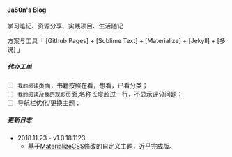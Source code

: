 #### Ja50n's Blog

学习笔记、资源分享、实践项目、生活随记

方案与工具「 [Github Pages] + [Sublime Text] + [Materialize] + [Jekyll] + [多说] 」



##### 代办工单

- [ ] `我的阅读`页面，书籍按照在看，想看，已看分类；
- [ ] `我的阅读`及`我的观影`页面,名称长度超过一行，不显示评分问题；
- [ ] 导航栏优化/更换主题；

##### 更新日志

- 2018.11.23 - v1.0.18.1123
    - 基于[MaterializeCSS](http://materializecss.com/)修改的自定义主题，近乎完成版。


<!-- * 2016/06/19 - v1.1
    - gitcafe与coding合并，所有项目迁移到coding，重新配置pages服务，目前尚有bug
* 2015/08/28 - v1.02
    - 新增`/PYBHelp/`子目录
* 2015/08/05 - v1.01
    - 优化`about`页内容居中显示
    - 新版本号规则
* 2015/08/03 - v1.00-0803
    - 改`Github`图标为`Weibo`
    - 去除`view on github`链接
    - `GitCafe`和`Github`同步提交
    - 优化`banner`样式
* 2015/07/30 - v0.61-0730
    - 新增博客「CogHistogramTool」
* 2015/07/27 - v0.61-0727
    - 新增博客「星のうつわ」
* 2015/07/26 - v0.60-0726
    - 新增博客「jQuery参考手册及学习笔记」
    - 文章图片增加`hover`效果
* 2015/07/22 - v0.59-0717
    - 完善404页面
* 2015/07/21 - v0.58-0717
    - 新增自定义404页面（未完善）
    - 新增`sitemap.xml`（未完善）
* 2015/07/15 - v0.57-0717
    - 新增博客「717」
    - 修改banner文字颜色
    - 文章图片替换为外链
    - 更新部分文章及样式
    - 更新主页标题
* 2015/07/15 - v0.57-0709
    - banner优化背景图片/文字颜色
    - 更新「Workflow - 长期更新...」
* 2015/07/12 - v0.56-0709
    - banner图片源替换至GitCafe
* 2015/07/09 - v0.55-0709
    - 新增博客「纯粹」
* 2015/07/08 - v0.55-0707
    - 优化首页文章列表
    - 优化标签云样式
* 2015/07/07 - v0.54-0707
    - 新增博客「Workflow - 长期更新...」
    - 新增博客「Ubuntu中Sublime Text 3中文输入解决方法」
    - 优化文章页面ul/ol样式
* 2015/06/25 - v0.53-0620
    - 增加右下角固定导航按钮
* 2015/06/22 - v0.52-0620
    - 文章页添加分享功能
    - 修改`postinfo`样式
* 2015/06/20 - v0.51-0620
    - 新增博客「我为什么对你的孩子大声」
* 2015/06/20 - v0.50-0615
    - 首页添加分页功能
    - 更新若干文章
    - 修复部分`bug`
* 2015/06/18 - v0.48-0615
    - 移动端侧边栏添加子菜单
    - 去除多余自定义及`Jekyll`默认`CSS`，使用`Materialize`框架样式，优化`Material Design`效果，进行中...
    - 更新部分文章内容
    - 优化部分`UI`
* 2015/06/16 - v0.47-0615
    - 更新博客「博客建站过程及思考」
* 2015/06/15 - v0.46-0615
    - 新增博客「博客建站过程及思考」
* 2015/06/13 - v0.46-0611
    - `push from ubuntu`
* 2015/06/13 - v0.46-0611
    - 优化样式
* 2015/06/12 - v0.45-0611
    - 优化分类页面
    - 添加标签页面
    - 添加标签云
    - 导航栏修改
    - 优化移动端首页日志概览显示
* 2015/06/11 - v0.44-0611
    - 添加自定义域名 [ulink-el.com](http://ulink-el.com/)
    - 新增博客「GithubPages绑定godaddy注册的域名」
    - `update UI`
* 2015/06/04 - v0.43-0601
    - 优化博客列表样式
    - 优化首页样式
* 2015/06/03 - v0.42-0601
    - 优化首页`post-list`移动端显示
    - 优化代码高亮`CSS`样式
* 2015/06/01 - v0.41-0601
    - 新增博客「慢慢来,还是勇敢冲」
    - 修复子页面移动端导航交互`bug`
* 2015/05/31 - v0.41-0531
    - 从[gitcafe]迁移到[github]
    - 从HTML迁移到[Jekyll]
    - 弃用[SyntaxHighlighter],改用`Pygments`代码高亮方案
    - 使用新的版本规则
* 2015/05/27 - v0.3-0527
    - 完善0516日志内容
* 2015/05/26 - v0.3-0526
    - 首页日志排序
    - 完善0512日志内容
* 2015/05/24 - v0.3-0524
    - 添加目录页面
    - 添加关于页面,暂用`readme.md`
    - 优化日志结构,重写链接
* 2015/05/22 - v0.2-0523
    - 首页修改移动端显示效果,采用列表式
    - `#`链接到`coming soon`
    - `update UI`
* 2015/05/21 - v0.2-0522
    - 提取[多说]评论数在`postinfo`中显示
    - `update UI`
* 2015/05/20 - v0.2-0521
    - 添加[多说]评论功能
    - `update UI`
* 2015/05/19 - v0.19
    - `beta`版站点迁移至正式版站点
    - 添加`banner`背景图片
    - 添加博客信息栏
    - 优化样式
* 2015/05/17 - v0.17
    - `beta`版本使用[SyntaxHighlighter]代码高亮方案
    - 优化主页日志概览格式
    - 更改配色方案
    - `README`加入提交日志


[github pages]:https://pages.github.com
[github]:https://www.github.com
[gitcafe]:https://www.gitcafe.com
[gitcafe pages]:https://gitcafe.com/GitCafe/Help/wiki/Pages-%E7%9B%B8%E5%85%B3%E5%B8%AE%E5%8A%A9#wiki
[sublime text]:http://www.sublimetext.com/
[materialize]:http://materializecss.com/
[SyntaxHighlighter]:http://alexgorbatchev.com/SyntaxHighlighter/
[多说]:http://www.duoshuo.com
[Jekyll]:http://jekyllcn.com/ -->
